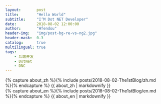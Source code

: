 ```yaml
---
layout:       post
title:        "Hello World"
subtitle:     "I‘M Dot NET Developer"
date:         2018-08-02 12:00:00
author:       "Hfendou"
header-img:   "img/post-bg-re-vs-ng2.jpg"
header-mask:  0.3
catalog:      true
multilingual: true
tags:
    - 后端开发
    - DotNet
    - DNC
---
```


<!-- Chinese Version -->
<div class="zh post-container">
    {% capture about_zh %}{% include posts/2018-08-02-The1stBlog/zh.md %}{% endcapture %}
    {{ about_zh | markdownify }}
</div>

<!-- English Version -->
<div class="en post-container">
    {% capture about_en %}{% include posts/2018-08-02-The1stBlog/en.md %}{% endcapture %}
    {{ about_en | markdownify }}
</div>
